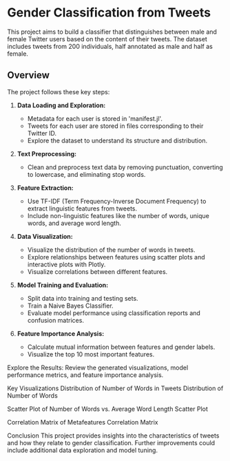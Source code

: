 # Gender Classification from Tweets

This project aims to build a classifier that distinguishes between male and female Twitter users based on the content of their tweets. The dataset includes tweets from 200 individuals, half annotated as male and half as female.

## Overview

The project follows these key steps:

1. **Data Loading and Exploration:**
   - Metadata for each user is stored in 'manifest.jl'.
   - Tweets for each user are stored in files corresponding to their Twitter ID.
   - Explore the dataset to understand its structure and distribution.

2. **Text Preprocessing:**
   - Clean and preprocess text data by removing punctuation, converting to lowercase, and eliminating stop words.

3. **Feature Extraction:**
   - Use TF-IDF (Term Frequency-Inverse Document Frequency) to extract linguistic features from tweets.
   - Include non-linguistic features like the number of words, unique words, and average word length.

4. **Data Visualization:**
   - Visualize the distribution of the number of words in tweets.
   - Explore relationships between features using scatter plots and interactive plots with Plotly.
   - Visualize correlations between different features.

5. **Model Training and Evaluation:**
   - Split data into training and testing sets.
   - Train a Naive Bayes Classifier.
   - Evaluate model performance using classification reports and confusion matrices.

6. **Feature Importance Analysis:**
   - Calculate mutual information between features and gender labels.
   - Visualize the top 10 most important features.



Explore the Results:
Review the generated visualizations, model performance metrics, and feature importance analysis.

Key Visualizations
Distribution of Number of Words in Tweets
Distribution of Number of Words

Scatter Plot of Number of Words vs. Average Word Length
Scatter Plot

Correlation Matrix of Metafeatures
Correlation Matrix

Conclusion
This project provides insights into the characteristics of tweets and how they relate to gender classification. Further improvements could include additional data exploration and model tuning.
